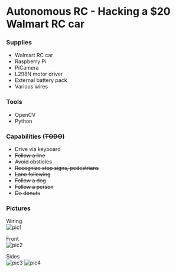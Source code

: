# Autonomous RC - Hacking a $20 Walmart RC car

### Supplies
* Walmart RC car
* Raspberry Pi
* PiCamera
* L298N motor driver
* External battery pack
* Various wires

### Tools
* OpenCV
* Python

### Capabilities (~~TODO~~)
* Drive via keyboard
* ~~Follow a line~~
* ~~Avoid obsticles~~
* ~~Recognize stop signs, pedestrians~~
* ~~Lane following~~
* ~~Follow a dog~~
* ~~Follow a person~~
* ~~Do donuts~~

### Pictures
Wiring \
![pic1](pic1.jpg)

Front \
![pic2](pic2.jpg)

Sides \
![pic3](pic3.jpg)
![pic4](pic4.jpg)
